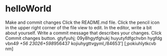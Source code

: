 # helloWorld
Make and commit changes
Click the README.md file.
Click the  pencil icon in the upper right corner of the file view to edit.
In the editor, write a bit about yourself.
Write a commit message that describes your changes.
Click Commit changes button.
gtyfyuhj;
09y8hgytfghukj
huyutyfdfgchvbn
hygfdg vbn4*9
+56
23026+598*956437
kojiuhygttvgyml,/84653']
[;pokiuhlytkcvb nm]
